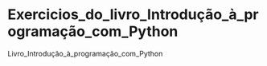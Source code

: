 # Exercicios_do_livro_Introdução_à_programação_com_Python
Livro_Introdução_à_programação_com_Python
